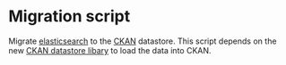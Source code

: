 # Migration script

Migrate [elasticsearch](http://www.elasticsearch.org) to the [CKAN](http://ckan.org/) datastore. This script depends on the new [CKAN datastore libary](https://github.com/okfn/ckan/tree/2733-feature-datastore) to load the data into CKAN. 